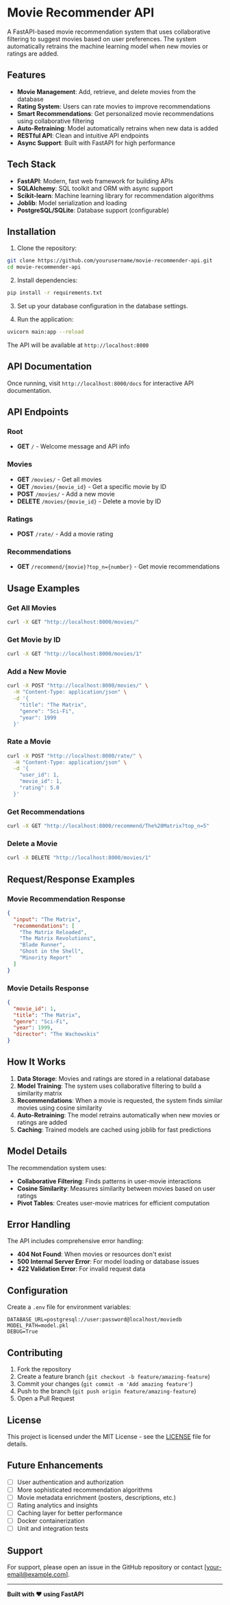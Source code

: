 # Movie Recommender API

A FastAPI-based movie recommendation system that uses collaborative filtering to suggest movies based on user preferences. The system automatically retrains the machine learning model when new movies or ratings are added.

## Features

- **Movie Management**: Add, retrieve, and delete movies from the database
- **Rating System**: Users can rate movies to improve recommendations
- **Smart Recommendations**: Get personalized movie recommendations using collaborative filtering
- **Auto-Retraining**: Model automatically retrains when new data is added
- **RESTful API**: Clean and intuitive API endpoints
- **Async Support**: Built with FastAPI for high performance

## Tech Stack

- **FastAPI**: Modern, fast web framework for building APIs
- **SQLAlchemy**: SQL toolkit and ORM with async support
- **Scikit-learn**: Machine learning library for recommendation algorithms
- **Joblib**: Model serialization and loading
- **PostgreSQL/SQLite**: Database support (configurable)

## Installation

1. Clone the repository:
```bash
git clone https://github.com/yourusername/movie-recommender-api.git
cd movie-recommender-api
```

2. Install dependencies:
```bash
pip install -r requirements.txt
```

3. Set up your database configuration in the database settings.

4. Run the application:
```bash
uvicorn main:app --reload
```

The API will be available at `http://localhost:8000`

## API Documentation

Once running, visit `http://localhost:8000/docs` for interactive API documentation.

## API Endpoints

### Root
- **GET** `/` - Welcome message and API info

### Movies
- **GET** `/movies/` - Get all movies
- **GET** `/movies/{movie_id}` - Get a specific movie by ID
- **POST** `/movies/` - Add a new movie
- **DELETE** `/movies/{movie_id}` - Delete a movie by ID

### Ratings
- **POST** `/rate/` - Add a movie rating

### Recommendations
- **GET** `/recommend/{movie}?top_n={number}` - Get movie recommendations

## Usage Examples

### Get All Movies
```bash
curl -X GET "http://localhost:8000/movies/"
```

### Get Movie by ID
```bash
curl -X GET "http://localhost:8000/movies/1"
```

### Add a New Movie
```bash
curl -X POST "http://localhost:8000/movies/" \
  -H "Content-Type: application/json" \
  -d '{
    "title": "The Matrix",
    "genre": "Sci-Fi",
    "year": 1999
  }'
```

### Rate a Movie
```bash
curl -X POST "http://localhost:8000/rate/" \
  -H "Content-Type: application/json" \
  -d '{
    "user_id": 1,
    "movie_id": 1,
    "rating": 5.0
  }'
```

### Get Recommendations
```bash
curl -X GET "http://localhost:8000/recommend/The%20Matrix?top_n=5"
```

### Delete a Movie
```bash
curl -X DELETE "http://localhost:8000/movies/1"
```

## Request/Response Examples

### Movie Recommendation Response
```json
{
  "input": "The Matrix",
  "recommendations": [
    "The Matrix Reloaded",
    "The Matrix Revolutions",
    "Blade Runner",
    "Ghost in the Shell",
    "Minority Report"
  ]
}
```

### Movie Details Response
```json
{
  "movie_id": 1,
  "title": "The Matrix",
  "genre": "Sci-Fi",
  "year": 1999,
  "director": "The Wachowskis"
}
```

## How It Works

1. **Data Storage**: Movies and ratings are stored in a relational database
2. **Model Training**: The system uses collaborative filtering to build a similarity matrix
3. **Recommendations**: When a movie is requested, the system finds similar movies using cosine similarity
4. **Auto-Retraining**: The model retrains automatically when new movies or ratings are added
5. **Caching**: Trained models are cached using joblib for fast predictions

## Model Details

The recommendation system uses:
- **Collaborative Filtering**: Finds patterns in user-movie interactions
- **Cosine Similarity**: Measures similarity between movies based on user ratings
- **Pivot Tables**: Creates user-movie matrices for efficient computation

## Error Handling

The API includes comprehensive error handling:
- **404 Not Found**: When movies or resources don't exist
- **500 Internal Server Error**: For model loading or database issues
- **422 Validation Error**: For invalid request data

## Configuration

Create a `.env` file for environment variables:
```
DATABASE_URL=postgresql://user:password@localhost/moviedb
MODEL_PATH=model.pkl
DEBUG=True
```

## Contributing

1. Fork the repository
2. Create a feature branch (`git checkout -b feature/amazing-feature`)
3. Commit your changes (`git commit -m 'Add amazing feature'`)
4. Push to the branch (`git push origin feature/amazing-feature`)
5. Open a Pull Request

## License

This project is licensed under the MIT License - see the [LICENSE](LICENSE) file for details.

## Future Enhancements

- [ ] User authentication and authorization
- [ ] More sophisticated recommendation algorithms
- [ ] Movie metadata enrichment (posters, descriptions, etc.)
- [ ] Rating analytics and insights
- [ ] Caching layer for better performance
- [ ] Docker containerization
- [ ] Unit and integration tests

## Support

For support, please open an issue in the GitHub repository or contact [your-email@example.com].

---

**Built with ❤️ using FastAPI**